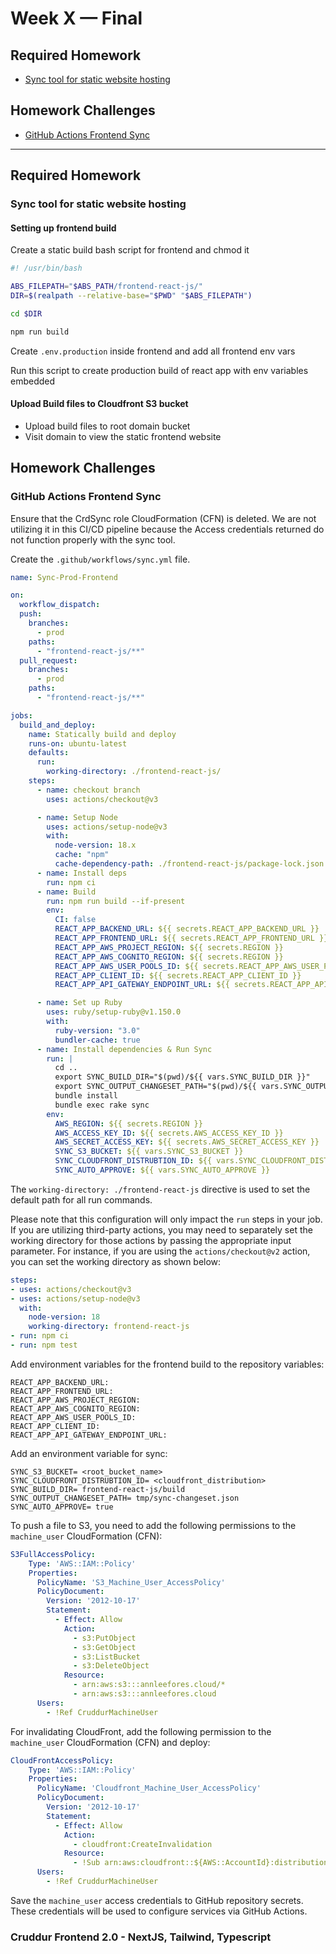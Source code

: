# Week X — Final

## Required Homework

- [Sync tool for static website hosting](#sync-tool-for-static-website-hosting)

## Homework Challenges

- [GitHub Actions Frontend Sync](#github-actions-frontend-sync)
---

## Required Homework

### Sync tool for static website hosting

#### Setting up frontend build

Create a static build bash script for frontend and chmod it

```bash
#! /usr/bin/bash

ABS_FILEPATH="$ABS_PATH/frontend-react-js/"
DIR=$(realpath --relative-base="$PWD" "$ABS_FILEPATH")

cd $DIR

npm run build
```

Create `.env.production` inside frontend and add all frontend env vars

Run this script to create production build of react app with env variables embedded

#### Upload Build files to Cloudfront S3 bucket

- Upload build files to root domain bucket
- Visit domain to view the static frontend website

## Homework Challenges

### GitHub Actions Frontend Sync

Ensure that the CrdSync role CloudFormation (CFN) is deleted. We are not utilizing it in this CI/CD pipeline because the Access credentials returned do not function properly with the sync tool.

Create the `.github/workflows/sync.yml` file.

```yaml
name: Sync-Prod-Frontend

on:
  workflow_dispatch:
  push:
    branches:
      - prod
    paths:
      - "frontend-react-js/**"
  pull_request:
    branches:
      - prod
    paths:
      - "frontend-react-js/**"

jobs:
  build_and_deploy:
    name: Statically build and deploy
    runs-on: ubuntu-latest
    defaults:
      run:
        working-directory: ./frontend-react-js/
    steps:
      - name: checkout branch
        uses: actions/checkout@v3

      - name: Setup Node
        uses: actions/setup-node@v3
        with:
          node-version: 18.x
          cache: "npm"
          cache-dependency-path: ./frontend-react-js/package-lock.json
      - name: Install deps
        run: npm ci
      - name: Build
        run: npm run build --if-present
        env:
          CI: false
          REACT_APP_BACKEND_URL: ${{ secrets.REACT_APP_BACKEND_URL }}
          REACT_APP_FRONTEND_URL: ${{ secrets.REACT_APP_FRONTEND_URL }}
          REACT_APP_AWS_PROJECT_REGION: ${{ secrets.REGION }}
          REACT_APP_AWS_COGNITO_REGION: ${{ secrets.REGION }}
          REACT_APP_AWS_USER_POOLS_ID: ${{ secrets.REACT_APP_AWS_USER_POOLS_ID }}
          REACT_APP_CLIENT_ID: ${{ secrets.REACT_APP_CLIENT_ID }}
          REACT_APP_API_GATEWAY_ENDPOINT_URL: ${{ secrets.REACT_APP_API_GATEWAY_ENDPOINT_URL }}

      - name: Set up Ruby
        uses: ruby/setup-ruby@v1.150.0
        with:
          ruby-version: "3.0"
          bundler-cache: true
      - name: Install dependencies & Run Sync
        run: |
          cd ..
          export SYNC_BUILD_DIR="$(pwd)/${{ vars.SYNC_BUILD_DIR }}"
          export SYNC_OUTPUT_CHANGESET_PATH="$(pwd)/${{ vars.SYNC_OUTPUT_CHANGESET_PATH }}"
          bundle install
          bundle exec rake sync
        env:
          AWS_REGION: ${{ secrets.REGION }}
          AWS_ACCESS_KEY_ID: ${{ secrets.AWS_ACCESS_KEY_ID }}
          AWS_SECRET_ACCESS_KEY: ${{ secrets.AWS_SECRET_ACCESS_KEY }}
          SYNC_S3_BUCKET: ${{ vars.SYNC_S3_BUCKET }}
          SYNC_CLOUDFRONT_DISTRUBTION_ID: ${{ vars.SYNC_CLOUDFRONT_DISTRUBTION_ID }}
          SYNC_AUTO_APPROVE: ${{ vars.SYNC_AUTO_APPROVE }}
```

The `working-directory: ./frontend-react-js` directive is used to set the default path for all run commands.

Please note that this configuration will only impact the `run` steps in your job. If you are utilizing third-party actions, you may need to separately set the working directory for those actions by passing the appropriate input parameter. For instance, if you are using the `actions/checkout@v2` action, you can set the working directory as shown below:

```yaml
steps:
- uses: actions/checkout@v3
- uses: actions/setup-node@v3
  with:
    node-version: 18
    working-directory: frontend-react-js
- run: npm ci
- run: npm test
```

Add environment variables for the frontend build to the repository variables:

```
REACT_APP_BACKEND_URL: 
REACT_APP_FRONTEND_URL: 
REACT_APP_AWS_PROJECT_REGION: 
REACT_APP_AWS_COGNITO_REGION: 
REACT_APP_AWS_USER_POOLS_ID: 
REACT_APP_CLIENT_ID: 
REACT_APP_API_GATEWAY_ENDPOINT_URL: 
```

Add an environment variable for sync:

```
SYNC_S3_BUCKET= <root_bucket_name>
SYNC_CLOUDFRONT_DISTRUBTION_ID= <cloudfront_distribution>
SYNC_BUILD_DIR= frontend-react-js/build
SYNC_OUTPUT_CHANGESET_PATH= tmp/sync-changeset.json
SYNC_AUTO_APPROVE= true
```

To push a file to S3, you need to add the following permissions to the `machine_user` CloudFormation (CFN):

```yaml
S3FullAccessPolicy: 
    Type: 'AWS::IAM::Policy'
    Properties: 
      PolicyName: 'S3_Machine_User_AccessPolicy'
      PolicyDocument:
        Version: '2012-10-17'
        Statement: 
          - Effect: Allow
            Action: 
              - s3:PutObject
              - s3:GetObject
              - s3:ListBucket
              - s3:DeleteObject
            Resource:
              - arn:aws:s3:::annleefores.cloud/*
              - arn:aws:s3:::annleefores.cloud
      Users:
        - !Ref CruddurMachineUser
```

For invalidating CloudFront, add the following permission to the `machine_user` CloudFormation (CFN) and deploy:

```yaml
CloudFrontAccessPolicy: 
    Type: 'AWS::IAM::Policy'
    Properties: 
      PolicyName: 'Cloudfront_Machine_User_AccessPolicy'
      PolicyDocument:
        Version: '2012-10-17'
        Statement: 
          - Effect: Allow
            Action: 
              - cloudfront:CreateInvalidation
            Resource:
              - !Sub arn:aws:cloudfront::${AWS::AccountId}:distribution/${DistributionId}
      Users:
        - !Ref CruddurMachineUser
```

Save the `machine_user` access credentials to GitHub repository secrets. These credentials will be used to configure services via GitHub Actions.

### Cruddur Frontend 2.0 - NextJS, Tailwind, Typescript